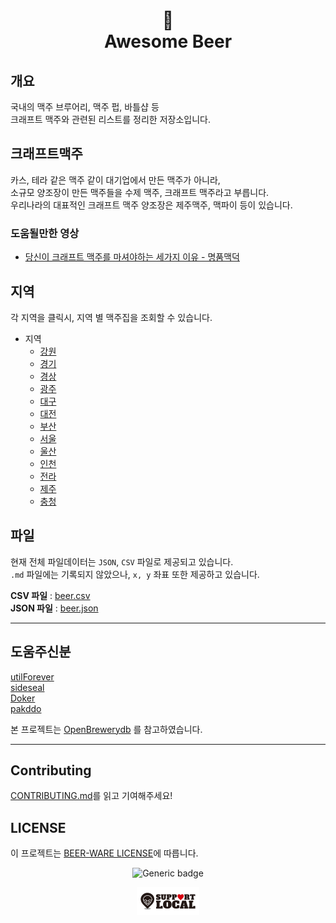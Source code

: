 <h1 align="center" font-size="30px">
🍻
<br> Awesome Beer 
</h1>

## 개요

국내의 맥주 브루어리, 맥주 펍, 바틀샵 등  
크래프트 맥주와 관련된 리스트를 정리한 저장소입니다.

## 크래프트맥주

카스, 테라 같은 맥주 같이 대기업에서 만든 맥주가 아니라,  
소규모 양조장이 만든 맥주들을 수제 맥주, 크래프트 맥주라고 부릅니다.  
우리나라의 대표적인 크래프트 맥주 양조장은 제주맥주, 맥파이 등이 있습니다.

### 도움될만한 영상

- [당신이 크래프트 맥주를 마셔야하는 세가지 이유 - 명품맥덕](https://www.youtube.com/watch?v=ZVZMk7Iyt9k)

## 지역

각 지역을 클릭시, 지역 별 맥주집을 조회할 수 있습니다.

- 지역
  - [강원](/data/강원.md)
  - [경기](/data/경기.md)
  - [경상](/data/경상.md)
  - [광주](/data/광주.md)
  - [대구](/data/대구.md)
  - [대전](/data/대전.md)
  - [부산](/data/부산.md)
  - [서울](/data/서울.md)
  - [울산](/data/울산.md)
  - [인천](/data/인천.md)
  - [전라](/data/전라.md)
  - [제주](/data/제주.md)
  - [충청](/data/충청.md)

## 파일

현재 전체 파일데이터는 `JSON`, `CSV` 파일로 제공되고 있습니다.  
`.md` 파일에는 기록되지 않았으나, `x, y` 좌표 또한 제공하고 있습니다.

**CSV 파일** : [beer.csv](beer.csv)  
**JSON 파일** : [beer.json](beer.json)

---

## 도움주신분

[utilForever](https://github.com/utilForever) <br>
[sideseal](https://github.com/sideseal) <br>
[Doker](https://github.com/tenn6871) <br>
[pakddo](https://github.com/pakddo) <br>

본 프로젝트는 [OpenBrewerydb](https://github.com/openbrewerydb/openbrewerydb) 를 참고하였습니다.

---

## Contributing

[CONTRIBUTING.md](/CONTRIBUTING.md)를 읽고 기여해주세요!

## LICENSE

이 프로젝트는 [BEER-WARE LICENSE](/LICENSE)에 따릅니다.

 <div align = center >

![Generic badge](https://img.shields.io/badge/updateDate-2022--10--01-green.svg)

<a href="http://supportlocal.kr/supportlocal" target="_blank"><img src="./support_local.jpg" width="100px" ></a>

</div>
